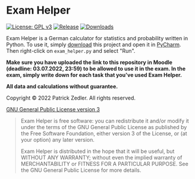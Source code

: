 # Exam Helper

[![License: GPL v3](https://img.shields.io/badge/License-GPLv3-blue.svg)](https://www.gnu.org/licenses/gpl-3.0)  [![Release](https://img.shields.io/github/v/release/patzly/ain2-stochastik?label=Release)](https://github.com/patzly/ain2-stochastik/releases)  [![Downloads](https://img.shields.io/github/downloads/patzly/ain2-stochastik/total.svg?label=Downloads&color=colorB)](https://github.com/patzly/ain2-stochastik/releases)

Exam Helper is a German calculator for statistics and probability written in Python.
To use it, simply [download](https://github.com/patzly/ain2-stochastik/releases) this project and open it in [PyCharm](https://www.jetbrains.com/pycharm/). Then right-click on `exam_helper.py` and select "Run".

**Make sure you have uploaded the link to this repository in Moodle (deadline: 03.07.2022, 23:59) to be allowed to use it in the exam. In the exam, simply write down for each task that you've used Exam Helper.**

**All data and calculations without guarantee.**

Copyright &copy; 2022 Patrick Zedler. All rights reserved.

[GNU General Public License version 3](https://www.gnu.org/licenses/gpl.txt)

> Exam Helper is free software: you can redistribute it and/or modify it under the terms of the GNU General Public License as published by the Free Software Foundation, either version 3 of the License, or (at your option) any later version.
>
> Exam Helper is distributed in the hope that it will be useful, but WITHOUT ANY WARRANTY; without even the implied warranty of MERCHANTABILITY or FITNESS FOR A PARTICULAR PURPOSE. See the GNU General Public License for more details.
